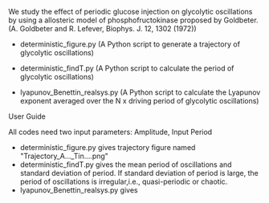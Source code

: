 We study the effect of periodic glucose injection on glycolytic oscillations by using a allosteric model of phosphofructokinase proposed by Goldbeter. (A. Goldbeter and R. Lefever, Biophys. J. 12, 1302 (1972))

- deterministic_figure.py (A Python script to generate a trajectory of glycolytic oscillations)

- deterministic_findT.py (A Python script to calculate the period of glycolytic oscillations)

- lyapunov_Benettin_realsys.py (A Python script to calculate the Lyapunov exponent averaged over the N x driving period of glycolytic oscillations)

User Guide

All codes need two input parameters: Amplitude, Input Period
- deterministic_figure.py gives trajectory figure named "Trajectory_A..._Tin....png"
- deterministic_findT.py gives the mean period of oscillations and standard deviation of period. If standard deviation of period is large, the period of oscillations is irregular,i.e., quasi-periodic or chaotic.
- lyapunov_Benettin_realsys.py gives
